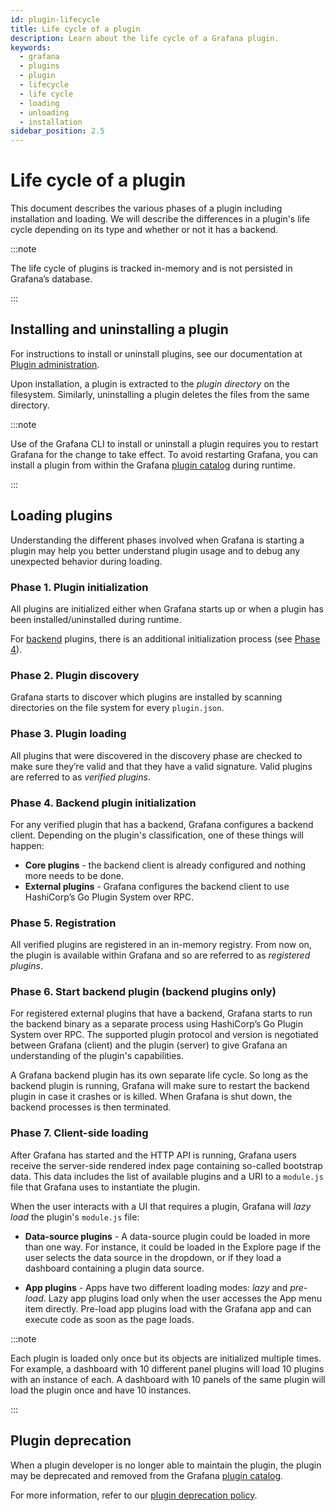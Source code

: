 ```yaml
---
id: plugin-lifecycle
title: Life cycle of a plugin
description: Learn about the life cycle of a Grafana plugin.
keywords:
  - grafana
  - plugins
  - plugin
  - lifecycle
  - life cycle
  - loading
  - unloading
  - installation
sidebar_position: 2.5
---
```


# Life cycle of a plugin

This document describes the various phases of a plugin including installation and loading. We will describe the differences in a plugin's life cycle depending on its type and whether or not it has a backend.  

:::note

The life cycle of plugins is tracked in-memory and is not persisted in Grafana’s database. 

:::

## Installing and uninstalling a plugin

For instructions to install or uninstall plugins, see our documentation at [Plugin administration](https://grafana.com/docs/grafana/latest/administration/plugin-management/#install-grafana-plugins).

Upon installation, a plugin is extracted to the _plugin directory_ on the filesystem. Similarly, uninstalling a plugin deletes the files from the same directory.  

:::note

Use of the Grafana CLI to install or uninstall a plugin requires you to restart Grafana for the change to take effect. To avoid restarting Grafana, you can install a plugin from within the Grafana [plugin catalog](https://grafana.com/plugins/) during runtime.

:::

## Loading plugins

Understanding the different phases involved when Grafana is starting a plugin may help you better understand plugin usage and to debug any unexpected behavior during loading.

### Phase 1. Plugin initialization

All plugins are initialized either when Grafana starts up or when a plugin has been installed/uninstalled during runtime.

For [backend](./backend.md) plugins, there is an additional initialization process (see [Phase 4](#phase-4-backend-plugin-initialization)).

### Phase 2. Plugin discovery 

Grafana starts to discover which plugins are installed by scanning directories on the file system for every `plugin.json`.

### Phase 3. Plugin loading 

All plugins that were discovered in the discovery phase are checked to make sure they’re valid and that they have a valid signature. Valid plugins are referred to as _verified plugins_. 

### Phase 4. Backend plugin initialization

For any verified plugin that has a backend, Grafana configures a backend client. Depending on the plugin's classification, one of these things will happen: 
- **Core plugins** - the backend client is already configured and nothing more needs to be done.
- **External plugins** - Grafana configures the backend client to use HashiCorp’s Go Plugin System over RPC.

### Phase 5. Registration

All verified plugins are registered in an in-memory registry. From now on, the plugin is available within Grafana and so are referred to as _registered plugins_.

### Phase 6. Start backend plugin (backend plugins only)

For registered external plugins that have a backend, Grafana starts to run the backend binary as a separate process using HashiCorp’s Go Plugin System over RPC. The supported plugin protocol and version is negotiated between Grafana (client) and the plugin (server) to give Grafana an understanding of the plugin's capabilities.  

A Grafana backend plugin has its own separate life cycle. So long as the backend plugin is running, Grafana will make sure to restart the backend plugin in case it crashes or is killed. When Grafana is shut down, the backend processes is then terminated.  

### Phase 7. Client-side loading 

After Grafana has started and the HTTP API is running, Grafana users receive the server-side rendered index page containing so-called bootstrap data. This data includes the list of available plugins and a URI to a `module.js` file that Grafana uses to instantiate the plugin. 

When the user interacts with a UI that requires a plugin, Grafana will _lazy load_ the plugin's `module.js` file: 

- **Data-source plugins** - A data-source plugin could be loaded in more than one way. For instance, it could be loaded in the Explore page if the user selects the data source in the dropdown, or if they load a dashboard containing a plugin data source.

- **App plugins** - Apps have two different loading modes: _lazy_ and _pre-load_. Lazy app plugins load only when the user accesses the App menu item directly. Pre-load app plugins load with the Grafana app and can execute code as soon as the page loads.

:::note

Each plugin is loaded only once but its objects are initialized multiple times. For example, a dashboard with 10 different panel plugins will load 10 plugins with an instance of each. A dashboard with 10 panels of the same plugin will load the plugin once and have 10 instances.

:::

## Plugin deprecation

When a plugin developer is no longer able to maintain the plugin, the plugin may be deprecated and removed from the Grafana [plugin catalog](https://grafana.com/plugins). 

For more information, refer to our [plugin deprecation policy](https://grafana.com/legal/plugin-deprecation/).